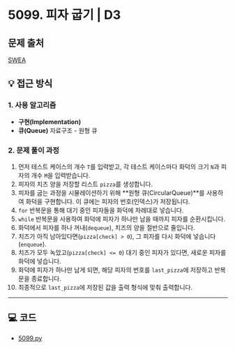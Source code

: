 # 5099. 피자 굽기 | D3

## 문제 출처
[SWEA](https://swexpertacademy.com/main/talk/solvingClub/problemView.do?solveclubId=AZh9Pr4Kw1nHBINp&contestProbId=AWTVlVB6bvMDFAVT&probBoxId=AZh9VAAaxs3HBINp&type=PROBLEM&problemBoxTitle=Queue&problemBoxCnt=6&&&&&&)

## 💡 접근 방식

### 1. 사용 알고리즘
* **구현(Implementation)**
* **큐(Queue)** 자료구조 - 원형 큐

### 2. 문제 풀이 과정
1.  먼저 테스트 케이스의 개수 `T`를 입력받고, 각 테스트 케이스마다 화덕의 크기 `N`과 피자의 개수 `M`을 입력받습니다.
2.  피자의 치즈 양을 저장할 리스트 `pizza`를 생성합니다.
3.  피자를 굽는 과정을 시뮬레이션하기 위해 **원형 큐(CircularQueue)**를 사용하여 화덕을 구현합니다. 이 큐에는 피자의 번호(인덱스)가 저장됩니다.
4.  `for` 반복문을 통해 대기 중인 피자들을 화덕에 차례대로 넣습니다.
5.  `while` 반복문을 사용하여 화덕에 피자가 하나만 남을 때까지 피자를 순환시킵니다.
6.  화덕에서 피자를 하나 꺼내(`dequeue`), 치즈의 양을 절반으로 줄입니다.
7.  치즈가 아직 남아있다면(`pizza[check] > 0`), 그 피자를 다시 화덕에 넣습니다(`enqueue`).
8.  치즈가 모두 녹았고(`pizza[check] <= 0`) 대기 중인 피자가 있다면, 새로운 피자를 화덕에 넣습니다.
9.  화덕에 피자가 하나만 남게 되면, 해당 피자의 번호를 `last_pizza`에 저장하고 반복문을 종료합니다.
10. 최종적으로 `last_pizza`에 저장된 값을 출력 형식에 맞춰 출력합니다.

---

## 💻 코드
* [5099.py](5099.py)